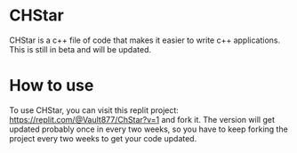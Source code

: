 # CHStar
CHStar is a c++ file of code that makes it easier to write c++ applications. This is still in beta and will be updated.
# How to use
To use CHStar, you can visit this replit project: https://replit.com/@Vault877/ChStar?v=1             and fork it. The version will get updated probably once in every two weeks, so you have to keep forking the project every two weeks to get your code updated.

